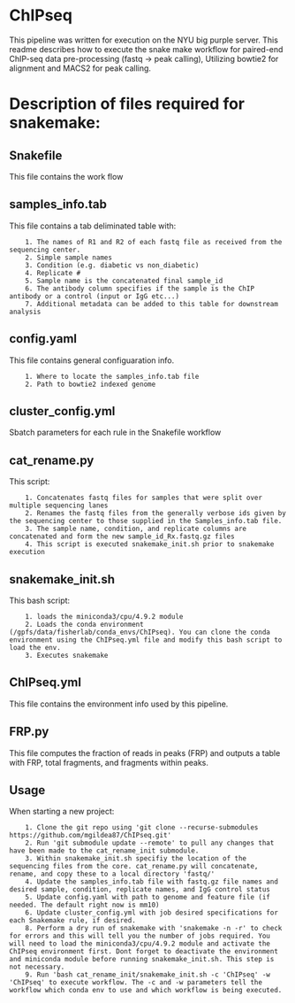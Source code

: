 # ChIPseq
This pipeline was written for execution on the NYU big purple server. This readme describes how to execute the snake make workflow for paired-end ChIP-seq data pre-processing (fastq -> peak calling), Utilizing bowtie2 for alignment and MACS2 for peak calling.

# Description of files required for snakemake:
## Snakefile
This file contains the work flow
## samples_info.tab
This file contains a tab deliminated table with:

		1. The names of R1 and R2 of each fastq file as received from the sequencing center. 
		2. Simple sample names
		3. Condition (e.g. diabetic vs non_diabetic)
		4. Replicate #
		5. Sample name is the concatenated final sample_id 
		6. The antibody column specifies if the sample is the ChIP antibody or a control (input or IgG etc...)
		7. Additional metadata can be added to this table for downstream analysis
## config.yaml
This file contains general configuaration info.

		1. Where to locate the samples_info.tab file
		2. Path to bowtie2 indexed genome
## cluster_config.yml
Sbatch parameters for each rule in the Snakefile workflow
## cat_rename.py
This script:

		1. Concatenates fastq files for samples that were split over multiple sequencing lanes
		2. Renames the fastq files from the generally verbose ids given by the sequencing center to those supplied in the Samples_info.tab file.
		3. The sample name, condition, and replicate columns are concatenated and form the new sample_id_Rx.fastq.gz files
		4. This script is executed snakemake_init.sh prior to snakemake execution
## snakemake_init.sh
This bash script:

		1. loads the miniconda3/cpu/4.9.2 module
		2. Loads the conda environment (/gpfs/data/fisherlab/conda_envs/ChIPseq). You can clone the conda environment using the ChIPseq.yml file and modify this bash script to load the env.
		3. Executes snakemake
## ChIPseq.yml
This file contains the environment info used by this pipeline.
 
## FRP.py
This file computes the fraction of reads in peaks (FRP) and outputs a table with FRP, total fragments, and fragments within peaks.

## Usage
When starting a new project:

		1. Clone the git repo using 'git clone --recurse-submodules https://github.com/mgildea87/ChIPseq.git'
		2. Run 'git submodule update --remote' to pull any changes that have been made to the cat_rename_init submodule.
		3. Within snakemake_init.sh specifiy the location of the sequencing files from the core. cat_rename.py will concatenate, rename, and copy these to a local directory 'fastq/' 
		4. Update the samples_info.tab file with fastq.gz file names and desired sample, condition, replicate names, and IgG control status
		5. Update config.yaml with path to genome and feature file (if needed. The default right now is mm10)
		6. Update cluster_config.yml with job desired specifications for each Snakemake rule, if desired.
		8. Perform a dry run of snakemake with 'snakemake -n -r' to check for errors and this will tell you the number of jobs required. You will need to load the miniconda3/cpu/4.9.2 module and activate the ChIPseq environment first. Dont forget to deactivate the environment and miniconda module before running snakemake_init.sh. This step is not necessary.
		9. Run 'bash cat_rename_init/snakemake_init.sh -c 'ChIPseq' -w 'ChIPseq' to execute workflow. The -c and -w parameters tell the workflow which conda env to use and which workflow is being executed.